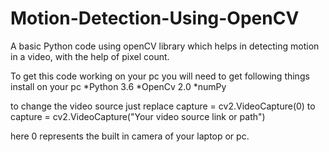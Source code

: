 # Motion-Detection-Using-OpenCV
A basic Python code using openCV library which helps in detecting motion in a video, with the help of pixel count.

To get this code working on your pc
you will need to get following things install on your pc
*Python 3.6 
*OpenCv 2.0
*numPy

to change the video source just replace
capture = cv2.VideoCapture(0) to capture = cv2.VideoCapture("Your video source link or path")

here 0 represents the built in camera of your laptop or pc.


